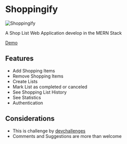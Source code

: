 # Shoppingify

![Shoppingify](https://i.imgur.com/shBchz3.png)

A Shop List Web Application develop in the MERN Stack

[Demo](#)

## Features

* Add Shopping Items
* Remove Shopping Items
* Create Lists
* Mark List as completed or canceled
* See Shopping List History
* See Statistics
* Authentication

## Considerations

* This is challenge by [devchallenges](https://devchallenges.io/)
* Comments and Suggestions are more than welcome
